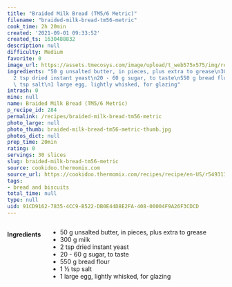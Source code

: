 ```yaml
---
title: "Braided Milk Bread (TM5/6 Metric)"
filename: "braided-milk-bread-tm56-metric"
cook_time: 2h 20min
created: '2021-09-01 09:33:52'
created_ts: 1630488832
description: null
difficulty: Medium
favorite: 0
image_url: https://assets.tmecosys.com/image/upload/t_web575x575/img/recipe/ras/Assets/61D48079-4A9F-4BB3-B908-8A9E9268F366/Derivates/9DAF570A-149A-4CF3-AE35-1F864F3541F4.jpg
ingredients: "50 g unsalted butter, in pieces, plus extra to grease\n300 g milk\n\
  2 tsp dried instant yeast\n20 - 60 g sugar, to taste\n550 g bread flour\n1 \xBD\
  \ tsp salt\n1 large egg, lightly whisked, for glazing"
intrash: 0
mine: null
name: Braided Milk Bread (TM5/6 Metric)
p_recipe_id: 284
permalink: /recipes/braided-milk-bread-tm56-metric
photo_large: null
photo_thumb: braided-milk-bread-tm56-metric-thumb.jpg
photos_dict: null
prep_time: 20min
rating: 0
servings: 30 slices
slug: braided-milk-bread-tm56-metric
source: cookidoo.thermomix.com
source_url: https://cookidoo.thermomix.com/recipes/recipe/en-US/r549313
tags:
- bread and biscuits
total_time: null
type: null
uid: 91CD9162-7835-4CC9-B522-DB0E44D8E2FA-408-00004F9A26F3CDCD
---
```

<div class="large-8 medium-7 columns" id="writeup">	</div><!-- #writeup -->
</div><!-- #row-one -->
<div class="row" id="row-two">	<div class="medium-4 small-5 columns" id="ingredients"><h4>Ingredients</h4><div class="box box-ingredients content"><ul>
<li>50 g unsalted butter, in pieces, plus extra to grease</li>
<li>300 g milk</li>
<li>2 tsp dried instant yeast</li>
<li>20 - 60 g sugar, to taste</li>
<li>550 g bread flour</li>
<li>1 ½ tsp salt</li>
<li>1 large egg, lightly whisked, for glazing</li>
</ul>
</div>	</div>	<div class="medium-6 small-7 columns" id="directions">	</div>